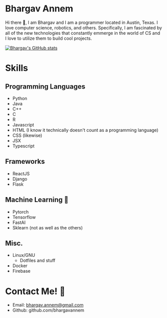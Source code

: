 # Bhargav Annem
Hi there 👋, I am Bhargav and I am a programmer located in Austin, Texas. I love computer science, robotics, and others. Specifically, I am fascinated by all of the new technologies that constantly emmerge in the world of CS and I love to utilize them to build cool projects. 

[![Bhargav's GitHub stats](https://github-readme-stats.vercel.app/api?username=bhargavannem&count_private=true&show_icons=true&theme=gruvbox)](https://github.com/anuraghazra/github-readme-stats)

# Skills
## Programming Languages
- Python
- Java
- C++
- C
- R
- Javascript
- HTML (I know it technically doesn't count as a programming language)
- CSS (likewise)
- JSX
- Typescript

## Frameworks
- ReactJS
- Django
- Flask

## Machine Learning 🤖
- Pytorch
- Tensorflow
- FastAI
- Sklearn (not as well as the others)

## Misc.
- Linux/GNU
  - Dotfiles and stuff
- Docker
- Firebase
# Contact Me! 📧
- Email: bhargav.annem@gmail.com
- Github: github.com/bhargavannem
 
